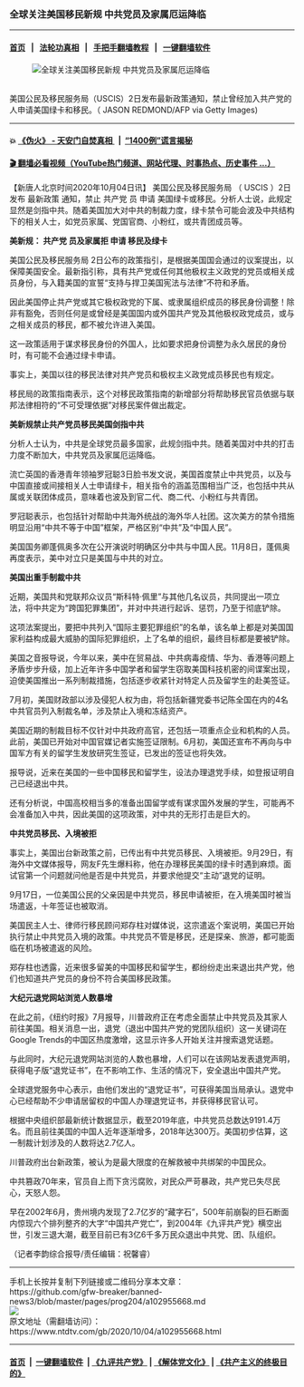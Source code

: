 ### 全球关注美国移民新规 中共党员及家属厄运降临
------------------------

#### [首页](https://github.com/gfw-breaker/banned-news3/blob/master/README.md) &nbsp;&nbsp;|&nbsp;&nbsp; [法轮功真相](https://github.com/begood0513/basic/blob/master/README.md)  &nbsp;&nbsp;|&nbsp;&nbsp; [手把手翻墙教程](https://github.com/gfw-breaker/guides/wiki)  &nbsp;&nbsp;|&nbsp;&nbsp; [一键翻墙软件](https://github.com/gfw-breaker/nogfw/blob/master/README.md)  



<div><div class="featured_image">
 <figure>
  <img alt="全球关注美国移民新规 中共党员及家属厄运降临" src="https://i.ntdtv.com/assets/uploads/2020/10/GettyImages-1204950102-800x450.jpg"/>
 </figure><br/>
 <span class="caption">
  美国公民及移民服务局（USCIS）2日发布最新政策通知，禁止曾经加入共产党的人申请美国绿卡和移民。（ JASON REDMOND/AFP via Getty Images)
 </span>
</div>
</div><hr/>

#### 💥 [《伪火》 - 天安门自焚真相 ](http://158.247.195.190:10000/videos/blog/weihuo.html)&nbsp; |&nbsp; [“1400例”谎言揭秘  ](http://158.247.195.190:10000/videos/blog/jiexi1400.html)

#### [ 🎬  翻墙必看视频（YouTube热门频道、网站代理、时事热点、历史事件 ...）](https://github.com/gfw-breaker/links/blob/master/banned.md)

<div><div class="post_content" itemprop="articleBody">
 <p>
  【新唐人北京时间2020年10月04日讯】
  <ok href="https://www.ntdtv.com/gb/美国公民及移民服务局.htm">
   美国公民及移民服务局
  </ok>
  （
  <ok href="https://www.ntdtv.com/gb/uscis.htm">
   USCIS
  </ok>
  ）2日发布
  <ok href="https://www.ntdtv.com/gb/最新政策.htm">
   最新政策
  </ok>
  通知，禁止
  <ok href="https://www.ntdtv.com/gb/共产党.htm">
   共产党
  </ok>
  员
  <ok href="https://www.ntdtv.com/gb/申请.htm">
   申请
  </ok>
  美国绿卡或移民。分析人士说，此规定显然是剑指中共。随着美国加大对中共的制裁力度，绿卡禁令可能会波及中共结构下的相关人士，如党员家属、党国官商、小粉红，或共青团成员等。
 </p>
 <p>
  <strong>
   美新规：
   <ok href="https://www.ntdtv.com/gb/共产党.htm">
    共产党
   </ok>
   员及家属拒
   <ok href="https://www.ntdtv.com/gb/申请.htm">
    申请
   </ok>
   移民及绿卡
  </strong>
 </p>
 <p>
  <ok href="https://www.ntdtv.com/gb/美国公民及移民服务局.htm">
   美国公民及移民服务局
  </ok>
  2日公布的政策指引，是根据美国国会通过的议案提出，以保障美国安全。最新指引称，具有共产党或任何其他极权主义政党的党员或相关成员身份，与入籍美国的宣誓“支持与捍卫美国宪法与法律”不符和矛盾。
 </p>
 <p>
  因此美国停止共产党或其它极权政党的下属、或隶属组织成员的移民身份调整！除非有豁免，否则任何是或曾经是美国国内或外国共产党及其他极权政党成员，或与之相关成员的移民，都不被允许进入美国。
 </p>
 <p>
  这一政策适用于谋求移民身份的外国人，比如要求把身份调整为永久居民的身份时，有可能不会通过绿卡申请。
 </p>
 <p>
  事实上，美国以往的移民法律对共产党员和极权主义政党成员移民也有规定。
 </p>
 <p>
  移民局的政策指南表示，这个对移民政策指南的新增部分将帮助移民官员依据与联邦法律相符的“不可受理依据”对移民案件做出裁定。
 </p>
 <p>
  <strong>
   美新规禁止共产党员移民美国剑指中共
  </strong>
 </p>
 <p>
  分析人士认为，中共是全球党员最多国家，此规剑指中共。随着美国对中共的打击力度不断加大，中共党员及家属厄运降临。
 </p>
 <p>
  流亡英国的香港青年领袖罗冠聪3日脸书发文说，美国首度禁止中共党员，以及与中国直接或间接相关人士申请绿卡，相关指令的涵盖范围相当广泛，也包括中共从属或关联团体成员，意味着也波及到官二代、商二代、小粉红与共青团。
 </p>
 <p>
  罗冠聪表示，也包括针对帮助中共海外统战的海外华人社团。这次美方的禁令措施明显沿用“中共不等于中国”框架，严格区别“中共”及“中国人民”。
 </p>
 <p>
  美国国务卿蓬佩奥多次在公开演说时明确区分中共与中国人民。11月8日，蓬佩奥再度表示，美中对立只是美国与中共的对立。
 </p>
 <p>
  <strong>
   美国出重手制裁中共
  </strong>
 </p>
 <p>
  近期，美国共和党联邦众议员“斯科特·佩里”与其他几名议员，共同提出一项立法，将中共定为“跨国犯罪集团”，并对中共进行起诉、惩罚，乃至于彻底铲除。
 </p>
 <p>
  这项法案提出，要把中共列入“国际主要犯罪组织”的名单，该名单上都是对美国国家利益构成最大威胁的国际犯罪组织，上了名单的组织，最终目标都是要被铲除。
 </p>
 <p>
  美国之音报导说，今年以来，美中在贸易战、中共病毒疫情、华为、香港等问题上矛盾步步升级，加上近年许多中国学者和留学生窃取美国科技机密的间谍案出现，迫使美国推出一系列制裁措施，包括逐步收紧针对特定人员及留学生的赴美签证。
 </p>
 <p>
  7月初，美国财政部以涉及侵犯人权为由，将包括新疆党委书记陈全国在内的4名中共官员列入制裁名单，涉及禁止入境和冻结资产。
 </p>
 <p>
  美国近期的制裁目标不仅针对中共政府高官，还包括一项重点企业和机构的人员。此前，美国已开始对中国官媒记者实施签证限制。6月初，美国还宣布不再向与中国军方有关的留学生发放研究生签证，已发出的签证也将失效。
 </p>
 <p>
  报导说，近来在美国的一些中国移民和留学生，设法办理退党手续，如登报证明自己已经退出中共。
 </p>
 <p>
  还有分析说，中国高校相当多的准备出国留学或有谋求国外发展的学生，可能再不会准备加入中共，因此美国的这项政策，对中共的无形打击是巨大的。
 </p>
 <p>
  <strong>
   中共党员移民、入境被拒
  </strong>
 </p>
 <p>
  事实上，美国出台新政策之前，已传出有中共党员移民、入境被拒。9月29日，有海外中文媒体报导，网友F先生爆料称，他在办理移民美国的绿卡时遇到麻烦。面试官第一个问题就问他是否是中共党员，并要求他提交“主动”退党的证明。
 </p>
 <p>
  9月17日，一位美国公民的父亲因是中共党员，移民申请被拒，在入境美国时被当场遣返，十年签证也被取消。
 </p>
 <p>
  美国民主人士、律师行移民顾问郑存柱对媒体说，这宗遣返个案说明，美国已开始执行禁止中共党员入境的政策。中共党员不管是移民，还是探亲、旅游，都可能面临在机场被遣返的风险。
 </p>
 <p>
  郑存柱也透露，近来很多留美的中国移民和留学生，都纷纷走出来退出共产党，他们也知道共产党员的身份不符合美国移民政策。
 </p>
 <p>
  <strong>
   大纪元退党网站浏览人数暴增
  </strong>
 </p>
 <p>
  在此之前，《纽约时报》7月报导，川普政府正在考虑全面禁止中共党员及其家人前往美国。相关消息一出，退党（退出中国共产党的党团队组织）这一关键词在Google Trends的中国区热度激增，这显示许多人开始关注并搜索退党话题。
 </p>
 <p>
  与此同时，大纪元退党网站浏览的人数也暴增，人们可以在该网站发表退党声明，获得电子版“退党证书”，在不影响工作、生活的情况下，安全退出中国共产党。
 </p>
 <p>
  全球退党服务中心表示，由他们发出的“退党证书”，可获得美国当局承认。退党中心已经帮助不少申请居留权的中国人办理退党证书，并获得移民官认可。
 </p>
 <p>
  根据中央组织部最新统计数据显示，截至2019年底，中共党员总数达9191.4万名。而且前往美国的中国人近年逐渐增多，2018年达300万。美国初步估算，这一制裁计划涉及的人数将达2.7亿人。
 </p>
 <p>
  川普政府出台新政策，被认为是最大限度的在解救被中共绑架的中国民众。
 </p>
 <p>
  中共篡政70年来，官员自上而下贪污腐败，对民众严苛暴政，共产党已失尽民心，天怒人怨。
 </p>
 <p>
  早在2002年6月，贵州境内发现了2.7亿岁的“藏字石”，500年前崩裂的巨石断面内惊现六个排列整齐的大字“中国共产党亡”，到2004年《九评共产党》横空出世，引发三退大潮，截至目前已有3亿6千多万民众退出中共党、团、队组织。
 </p>
 <p>
  （记者李韵综合报导/责任编辑：祝馨睿）
 </p>
 <div class="single_ad">
 </div>
</div>
</div>
<hr/>
手机上长按并复制下列链接或二维码分享本文章：<br/>
https://github.com/gfw-breaker/banned-news3/blob/master/pages/prog204/a102955668.md <br/>
<a href='https://github.com/gfw-breaker/banned-news3/blob/master/pages/prog204/a102955668.md'><img src='https://github.com/gfw-breaker/banned-news3/blob/master/pages/prog204/a102955668.md.png'/></a> <br/>
原文地址（需翻墙访问）：https://www.ntdtv.com/gb/2020/10/04/a102955668.html


------------------------
#### [首页](https://github.com/gfw-breaker/banned-news3/blob/master/README.md) &nbsp;|&nbsp; [一键翻墙软件](https://github.com/gfw-breaker/nogfw/blob/master/README.md) &nbsp;| [《九评共产党》](https://github.com/gfw-breaker/9ping.md/blob/master/README.md#九评之一评共产党是什么) | [《解体党文化》](https://github.com/gfw-breaker/jtdwh.md/blob/master/README.md) | [《共产主义的终极目的》](https://github.com/gfw-breaker/gczydzjmd.md/blob/master/README.md)


<img src='http://gfw-breaker.win/banned-news3/pages/prog204/a102955668.md' width='0px' height='0px'/>